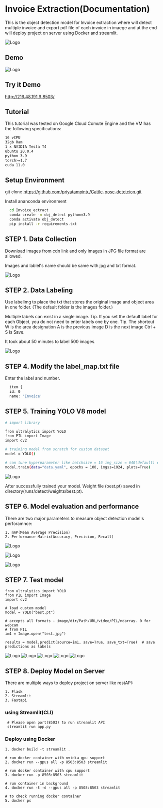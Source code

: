
# Invoice Extraction(Documentation)

This is the object detection model for Invoice extraction where will detect multiple invoice and export pdf file of each invoice in imaege and  at the end will deploy project on server using Docker and streamlit.

![Logo](https://raw.githubusercontent.com/priyatampintu/Invoice_extract/main/example/train_batch0.jpg)


## Demo
![Logo](https://raw.githubusercontent.com/priyatampintu/Invoice_extract/main/example/demo.jpg)

## Try it Demo

http://216.48.191.9:8503/


## Tutorial

This tutorial was tested on Google Cloud Comute Engine and the VM has the following specifications:

```bash
16 vCPU
32gb Ram
1 x NVIDIA Tesla T4
ubuntu 20.0.4
python 3.9
torch>=1.7
cuda 11.0
```
## Setup Environment 
git clone https://github.com/priyatampintu/Cattle-pose-detetcion.git

Install ananconda environment
```bash
  cd Invoice_ectract
  conda create -n obj_detect python=3.9
  conda activate obj_detect
  pip install -r requirements.txt
```
## STEP 1. Data Collection

Download images from cdn link and only images in JPG file format are allowed.

Images and lablel's name should be same with jpg and txt format.

![Logo](https://raw.githubusercontent.com/priyatampintu/Invoice_extract/main/example/train_batch1.jpg)

## STEP 2. Data Labeling

Use labelimg to place the txt that stores the original image and object area in one folder.
(The default folder is the images folder.)

Multiple labels can exist in a single image.
Tip. If you set the default label for each Object, you do not need to enter labels one by one.
Tip. The shortcut W is the area designation A is the previous image D is the next image Ctrl + S is Save.

It took about 50 minutes to label 500 images.

![Logo](https://raw.githubusercontent.com/priyatampintu/Invoice_extract/main/example/labeling.jpg)

## STEP 4. Modify the label_map.txt file

Enter the label and number.

```bash
  item {
  id: 0
  name: 'Invoice'
```

## STEP 5. Training YOLO V8 model

```bash
# import library

from ultralytics import YOLO
from PIL import Image
import cv2

# training model from scratch for custom dataset
model = YOLO()

# can tune hyperparameter like batchsize = 16 img_size = 640(default) etc.
model.train(data="data.yaml", epochs = 100, imgsz=1024, plots=True)
```

![Logo](https://raw.githubusercontent.com/priyatampintu/Invoice_extract/main/example/invoice_training.jpg)

After successfully trained your model. Weight file (best.pt) saved in directory(runs/detect/weights/best.pt).

## STEP 6. Model evaluation and performance
There are two major parameters to measure object detection model's perforamnce:

    1. mAP(Mean Average Precision)
    2. Performance Matrix(Accuracy, Precision, Recall)

![Logo](https://raw.githubusercontent.com/priyatampintu/Invoice_extract/main/example/confusion_matrix.png)

![Logo](https://raw.githubusercontent.com/priyatampintu/Invoice_extract/main/example/results.png)

![Logo](https://raw.githubusercontent.com/priyatampintu/Invoice_extract/main/example/R_curve.png)

## STEP 7. Test model

    from ultralytics import YOLO
    from PIL import Image
    import cv2
    
    # load custom model
    model = YOLO("best.pt")
    
    # accepts all formats - image/dir/Path/URL/video/PIL/ndarray. 0 for webcam
    # from PIL
    im1 = Image.open("test.jpg")

    results = model.predict(source=im1, save=True, save_txt=True)  # save predictions as labels

![Logo](https://raw.githubusercontent.com/priyatampintu/Invoice_extract/main/example/predict.jpg)
![Logo](https://raw.githubusercontent.com/priyatampintu/Invoice_extract/main/example/predict2.jpg)
![Logo](https://raw.githubusercontent.com/priyatampintu/Invoice_extract/main/example/predict3.jpg)
![Logo](https://raw.githubusercontent.com/priyatampintu/Invoice_extract/main/example/predict4.jpg)
![Logo](https://raw.githubusercontent.com/priyatampintu/Invoice_extract/main/example/predict5.jpg)

## STEP 8. Deploy Model on Server 

There are multiple ways to deploy project on server like restAPI:

    1. Flask
    2. Streamlit 
    3. Fastapi

### using Streamlit(CLI)

     # Please open port(8503) to run streamlit API
     streamlit run app.py


### Deploy using Docker 

    1. docker build -t streamlit .

    # run docker container with nvidia-gpu support
    2. docker run --gpus all -p 8503:8503 streamlit
    
    # run docker container with cpu support
    3. docker run -p 8503:8503 streamlit

    # run container in background
    4. docker run -t -d --gpus all -p 8503:8503 streamlit

    # to check running docker container
    5. docker ps 
  
